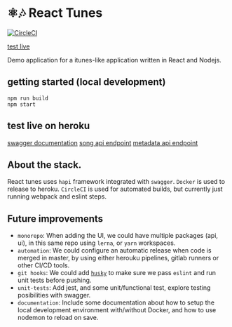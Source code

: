 # ⚛️🎶 React Tunes  
[![CircleCI](https://circleci.com/gh/codefulness/react-tunes/tree/master.svg?style=svg)](https://circleci.com/gh/codefulness/react-tunes/tree/master)  

[test live](https://react-tunes.herokuapp.com)

Demo application for a itunes-like application written in React and Nodejs.
## getting started (local development)
```
npm run build
npm start
```
## test live on heroku
[swagger documentation](https://react-tunes.herokuapp.com) 
[song api endpoint](https://react-tunes.herokuapp.com/api/song) 
[metadata api endpoint](https://react-tunes.herokuapp.com/api/metadata) 

## About the stack.
React tunes uses `hapi` framework integrated with `swagger`.
`Docker` is used to release to heroku.
`CircleCI` is used for automated builds, but currently just running webpack and eslint steps.

## Future improvements
- `monorepo`: When adding the UI, we could have multiple packages (api, ui), in this same repo using `lerna`, or `yarn` workspaces.
- `automation`: We could configure an automatic release when code is merged in master, by using either herouku pipelines, gitlab runners or other CI/CD tools.
- `git hooks`: We could add [`husky`](https://github.com/typicode/husky) to make sure we pass `eslint` and run unit tests before pushing.
- `unit-tests`: Add jest, and some unit/functional test, explore testing posibilities with swagger.  
- `documentation`: Include some documentation about how to setup the local development environment with/without Docker, and how to use nodemon to reload on save.  
